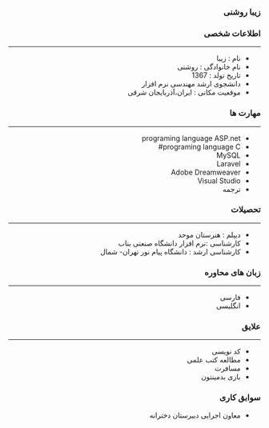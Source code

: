 <style type="text/css">
body{
 direction:rtl;
}
</style>
### زیبا روشنی

### اطلاعات شخصی

---
+ نام : زیبا
+ نام خانوادگی : روشنی
+ تاریخ تولد : 1367
+ دانشجوی ارشد مهندسی نرم افزار 
+ موقعیت مکانی : ایران،آذربایجان شرقی


### مهارت ها

---
* programing language ASP.net
* programing language C#
* MySQL
* Laravel
* Adobe Dreamweaver
* Visual Studio
* ترجمه

### تحصیلات

---
+ دیپلم : هنرستان موحد
+ کارشناسی :نرم افزار دانشگاه صنعتی بناب 
+ کارشناسی ارشد : دانشگاه پیام نور تهران- شمال 

### زبان های محاوره

---
+ فارسی
+ انگلیسی

### علایق

---
+ کد نویسی 
+ مطالعه کتب علمی
+ مسافرت
+ بازی بدمینتون

### سوابق کاری

+ معاون اجرایی دبیرستان دخترانه



